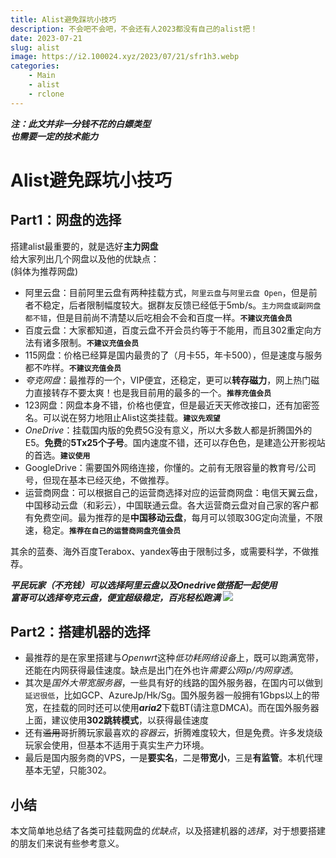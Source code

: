 ```yaml
---
title: Alist避免踩坑小技巧
description: 不会吧不会吧，不会还有人2023都没有自己的alist把！
date: 2023-07-21
slug: alist
image: https://i2.100024.xyz/2023/07/21/sfr1h3.webp
categories:
    - Main
    - alist
    - rclone
---
```

***注：此文并非一分钱不花的白嫖类型***\
***也需要一定的技术能力***
# Alist避免踩坑小技巧 

## Part1：网盘的选择
搭建alist最重要的，就是选好**主力网盘**\
给大家列出几个网盘以及他的优缺点：\
(斜体为推荐网盘)

- 阿里云盘：目前阿里云盘有两种挂载方式，`阿里云盘`与`阿里云盘 Open`，但是前者不稳定，后者限制幅度较大。据群友反馈已经低于5mb/s。`主力网盘或副网盘都不错`，但是目前尚不清楚以后吃相会不会和百度一样。**`不建议充值会员`**
- 百度云盘：大家都知道，百度云盘不开会员约等于不能用，而且302重定向方法有诸多限制。**`不建议充值会员`**
- 115网盘：价格已经算是国内最贵的了（月卡55，年卡500），但是速度与服务都不咋样。**`不建议充值会员`**
- *夸克网盘*：最推荐的一个，VIP便宜，还稳定，更可以**转存磁力**，网上热门磁力直接转存不要太爽！也是我目前用的最多的一个。**`推荐充值会员`**
- 123网盘：网盘本身不错，价格也便宜，但是最近天天修改接口，还有加密签名。可以说在努力地阻止Alist这类挂载。**`建议先观望`**
- *OneDrive*：挂载国内版的免费5G没有意义，所以大多数人都是折腾国外的E5。**免费**的**5Tx25个子号**。国内速度不错，还可以存色色，是建造公开影视站的首选。**`建议使用`**
- GoogleDrive：需要国外网络连接，你懂的。之前有无限容量的教育号/公司号，但现在基本已经灭绝，不做推荐。
- 运营商网盘：可以根据自己的运营商选择对应的运营商网盘：电信天翼云盘，中国移动云盘（和彩云），中国联通云盘。各大运营商云盘对自己家的客户都有免费空间。最为推荐的是**中国移动云盘**，每月可以领取30G定向流量，不限速，稳定。**`推荐在自己的运营商网盘充值会员`**

其余的蓝奏、海外百度Terabox、yandex等由于限制过多，或需要科学，不做推荐。

***平民玩家（不充钱）可以选择阿里云盘以及Onedrive做搭配一起使用*** \
***富哥可以选择夸克云盘，便宜超级稳定，百兆轻松跑满***
![](https://i2.100024.xyz/2023/07/21/uky4e4.webp)

## Part2：搭建机器的选择
- 最推荐的是在家里搭建与*Openwrt*这种*低功耗网络设备*上，既可以跑满宽带，还能在内网获得最佳速度。缺点是出门在外也许*需要公网ip/内网穿透*。
- 其次是*国外大带宽服务器*，一些具有好的线路的国外服务器，在国内可以做到`延迟很低`，比如GCP、AzureJp/Hk/Sg。国外服务器一般拥有1Gbps以上的带宽，在挂载的同时还可以使用***aria2***下载BT(请注意DMCA)。而在国外服务器上面，建议使用**302跳转模式**，以获得最佳速度
- 还有~~滥用哥~~折腾玩家最喜欢的*容器云*，折腾难度较大，但是免费。许多发烧级玩家会使用，但基本不适用于真实生产力环境。
- 最后是国内服务商的VPS，一是**要实名**，二是**带宽小**，三是**有监管**。本机代理基本无望，只能302。

## 小结
本文简单地总结了各类可挂载网盘的*优缺点*，以及搭建机器的*选择*，对于想要搭建的朋友们来说有些参考意义。
